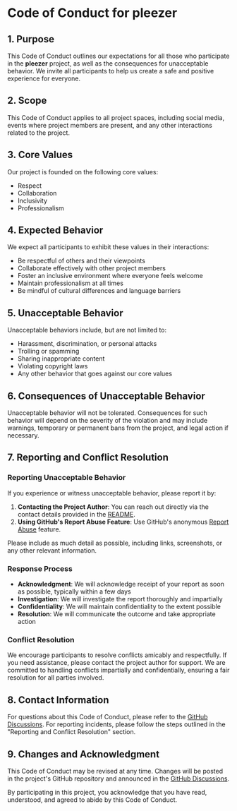 # Code of Conduct for pleezer

## 1. Purpose

This Code of Conduct outlines our expectations for all those who participate in the **pleezer** project, as well as the consequences for unacceptable behavior. We invite all participants to help us create a safe and positive experience for everyone.

## 2. Scope

This Code of Conduct applies to all project spaces, including social media, events where project members are present, and any other interactions related to the project.

## 3. Core Values

Our project is founded on the following core values:

- Respect
- Collaboration
- Inclusivity
- Professionalism

## 4. Expected Behavior

We expect all participants to exhibit these values in their interactions:

- Be respectful of others and their viewpoints
- Collaborate effectively with other project members
- Foster an inclusive environment where everyone feels welcome
- Maintain professionalism at all times
- Be mindful of cultural differences and language barriers

## 5. Unacceptable Behavior

Unacceptable behaviors include, but are not limited to:

- Harassment, discrimination, or personal attacks
- Trolling or spamming
- Sharing inappropriate content
- Violating copyright laws
- Any other behavior that goes against our core values

## 6. Consequences of Unacceptable Behavior

Unacceptable behavior will not be tolerated. Consequences for such behavior will depend on the severity of the violation and may include warnings, temporary or permanent bans from the project, and legal action if necessary.

## 7. Reporting and Conflict Resolution

### Reporting Unacceptable Behavior

If you experience or witness unacceptable behavior, please report it by:

1. **Contacting the Project Author**: You can reach out directly via the contact details provided in the [README](https://github.com/roderickvd/pleezer/blob/main/README.md).
2. **Using GitHub's Report Abuse Feature**: Use GitHub's anonymous [Report Abuse](https://docs.github.com/en/account-and-profile/setting-up-and-managing-your-github-user-account/managing-abuse-or-spam/reporting-abuse-or-spam) feature.

Please include as much detail as possible, including links, screenshots, or any other relevant information.

### Response Process
- **Acknowledgment**: We will acknowledge receipt of your report as soon as possible, typically within a few days
- **Investigation**: We will investigate the report thoroughly and impartially
- **Confidentiality**: We will maintain confidentiality to the extent possible
- **Resolution**: We will communicate the outcome and take appropriate action

### Conflict Resolution

We encourage participants to resolve conflicts amicably and respectfully. If you need assistance, please contact the project author for support. We are committed to handling conflicts impartially and confidentially, ensuring a fair resolution for all parties involved.

## 8. Contact Information

For questions about this Code of Conduct, please refer to the [GitHub Discussions](https://github.com/roderickvd/pleezer/discussions). For reporting incidents, please follow the steps outlined in the "Reporting and Conflict Resolution" section.

## 9. Changes and Acknowledgment

This Code of Conduct may be revised at any time. Changes will be posted in the project's GitHub repository and announced in the [GitHub Discussions](https://github.com/roderickvd/pleezer/discussions).

By participating in this project, you acknowledge that you have read, understood, and agreed to abide by this Code of Conduct.
